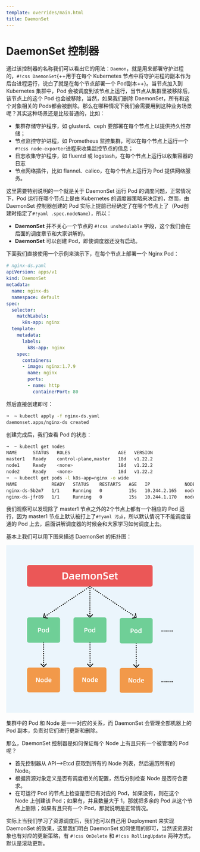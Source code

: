 ```yaml
---
template: overrides/main.html
title: DaemonSet
---
```


# DaemonSet 控制器

通过该控制器的名称我们可以看出它的用法：`Daemon`，就是用来部署守护进程的，``#!css DaemonSet``{++用于在每个 Kubernetes 节点中将守护进程的副本作为后台进程运行，说白了就是在每个节点部署一个 Pod副本++}。当节点加入到 Kubernetes 集群中，Pod 会被调度到该节点上运行，当节点从集群里被移除后，该节点上的这个 Pod 也会被移除，当然，如果我们删除 DaemonSet，所有和这个对象相关的 Pods都会被删除。那么在哪种情况下我们会需要用到这种业务场景呢？其实这种场景还是比较普通的，比如：

- 集群存储守护程序，如 glusterd、ceph 要部署在每个节点上以提供持久性存储；
- 节点监控守护进程，如 Prometheus 监控集群，可以在每个节点上运行一个 ``#!css node-exporter``进程来收集监控节点的信息；
- 日志收集守护程序，如 fluentd 或 logstash，在每个节点上运行以收集容器的日志
- 节点网络插件，比如 flannel、calico，在每个节点上运行为 Pod 提供网络服务。

这里需要特别说明的一个就是关于 DaemonSet 运行 Pod 的调度问题，正常情况下，Pod 运行在哪个节点上是由 Kubernetes 的调度器策略来决定的，然而，由 DaemonSet 控制器创建的 Pod 实际上提前已经确定了在哪个节点上了（Pod创建时指定了``#!yaml .spec.nodeName``），所以：

- **DaemonSet** 并不关心一个节点的 ``#!css unshedulable`` 字段，这个我们会在后面的调度章节和大家讲解的。
- **DaemonSet** 可以创建 Pod，即使调度器还没有启动。

下面我们直接使用一个示例来演示下，在每个节点上部署一个 Nginx Pod：

``` yaml
# nginx-ds.yaml
apiVersion: apps/v1
kind: DaemonSet
metadata:
  name: nginx-ds
  namespace: default
spec:
  selector:
    matchLabels:
      k8s-app: nginx
  template:
    metadata:
      labels:
        k8s-app: nginx
    spec:
      containers:
      - image: nginx:1.7.9
        name: nginx
        ports:
        - name: http
          containerPort: 80
```

然后直接创建即可：

``` bash
➜  ~ kubectl apply -f nginx-ds.yaml
daemonset.apps/nginx-ds created
```

创建完成后，我们查看 Pod 的状态：

``` bash
➜  ~ kubectl get nodes
NAME      STATUS   ROLES                  AGE   VERSION
master1   Ready    control-plane,master   18d   v1.22.2
node1     Ready    <none>                 18d   v1.22.2
node2     Ready    <none>                 18d   v1.22.2
➜  ~ kubectl get pods -l k8s-app=nginx -o wide
NAME             READY   STATUS    RESTARTS   AGE   IP             NODE    NOMINATED NODE   READINESS GATES
nginx-ds-5b2m7   1/1     Running   0          15s   10.244.2.165   node2   <none>           <none>
nginx-ds-jfr89   1/1     Running   0          15s   10.244.1.170   node1   <none>           <none>
```

我们观察可以发现除了 master1 节点之外的2个节点上都有一个相应的 Pod 运行，因为 master1 节点上默认被打上了``#!yaml 污点``，所以默认情况下不能调度普通的 Pod 上去，后面讲解调度器的时候会和大家学习如何调度上去。

基本上我们可以用下图来描述 DaemonSet 的拓扑图：

![daemonset](../assets/images/daemonset.png "daemonset")

集群中的 Pod 和 Node 是一一对应的关系，而 DaemonSet 会管理全部机器上的 Pod 副本，负责对它们进行更新和删除。

那么，DaemonSet 控制器是如何保证每个 Node 上有且只有一个被管理的 Pod 呢？

- 首先控制器从 API-->Etcd 获取到所有的 Node 列表，然后遍历所有的 Node。
- 根据资源对象定义是否有调度相关的配置，然后分别检查 Node 是否符合要求。
- 在可运行 Pod 的节点上检查是否已有对应的 Pod，如果没有，则在这个 Node 上创建该 Pod；如果有，并且数量大于 1，那就把多余的 Pod 从这个节点上删除；如果有且只有一个 Pod，那就说明是正常情况。

实际上当我们学习了资源调度后，我们也可以自己用 Deployment 来实现 DaemonSet 的效果，这里我们明白 DaemonSet 如何使用的即可，当然该资源对象也有对应的更新策略，有 ``#!css OnDelete`` 和 ``#!css RollingUpdate`` 两种方式，默认是滚动更新。

